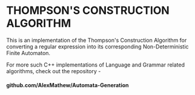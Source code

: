 # THOMPSON'S CONSTRUCTION ALGORITHM #

This is an implementation of the Thompson's Construction Algorithm for converting a regular expression into its corresponding Non-Deterministic Finite Automaton.

For more such C++ implementations of Language and Grammar related algorithms, check out the repository - 
#### github.com/AlexMathew/Automata-Generation ####